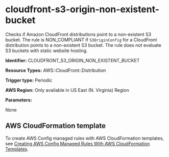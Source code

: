 # cloudfront\-s3\-origin\-non\-existent\-bucket<a name="cloudfront-s3-origin-non-existent-bucket"></a>

Checks if Amazon CloudFront distributions point to a non\-existent S3 bucket\. The rule is NON\_COMPLIANT if `S3OriginConfig` for a CloudFront distribution points to a non\-existent S3 bucket\. The rule does not evaluate S3 buckets with static website hosting\. 

**Identifier:** CLOUDFRONT\_S3\_ORIGIN\_NON\_EXISTENT\_BUCKET

**Resource Types:** AWS::CloudFront::Distribution

**Trigger type:** Periodic

**AWS Region:** Only available in US East \(N\. Virginia\) Region

**Parameters:**

None  

## AWS CloudFormation template<a name="w2aac12c33c15b9c97c17"></a>

To create AWS Config managed rules with AWS CloudFormation templates, see [Creating AWS Config Managed Rules With AWS CloudFormation Templates](aws-config-managed-rules-cloudformation-templates.md)\.